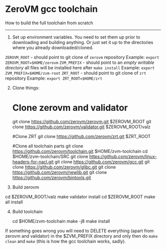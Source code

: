 ZeroVM gcc toolchain
=====

How to build the full toolchain from scratch

----

1. Set up environment variables. You need to set them up prior to downloading and building anything. 
Or just set it up to the directories where you already downloaded/cloned.
  
`ZEROVM_ROOT` - should point to git clone of `zerovm` repository
Example: `export ZEROVM_ROOT=$HOME/zerovm`
`ZVM_PREFIX` - should point to an *empty writable directory*
all files will be installed here after `make install`
Example: `export ZVM_PREFIX=$HOME/zvm-root`
`ZRT_ROOT` - should point to git clone of `zrt` repository
Example: `export ZRT_ROOT=$HOME/zrt`

2. Clone things:
  
    # Clone zerovm and validator
    git clone https://github.com/zerovm/zerovm.git $ZEROVM_ROOT
    git clone https://github.com/zerovm/validator.git $ZEROVM_ROOT/valz
  
    #Clone ZRT
    git clone https://github.com/zerovm/zrt.git $ZRT_ROOT
  
    #Clone all toolchain parts
    git clone https://github.com/zerovm/toolchain.git $HOME/zvm-toolchain
    cd $HOME/zvm-toolchain/SRC
    git clone https://github.com/zerovm/linux-headers-for-nacl.git
    git clone https://github.com/zerovm/gcc.git
    git clone https://github.com/zerovm/glibc.git
    git clone https://github.com/zerovm/newlib.git
    git clone https://github.com/zerovm/bintools.git
  
3. Build zerovm

  cd $ZEROVM_ROOT/valz
  make validator install
  cd $ZEROVM_ROOT
  make all install

4. Build toolchain

    cd $HOME/zvm-toolchain
    make -j8
    make install

If something goes wrong you will need to DELETE everything (apart from zerovm and validator) 
in the $ZVM_PREFIX directory and only then do `make clean` and `make` (this is how the gcc toolchain works, sadly).
